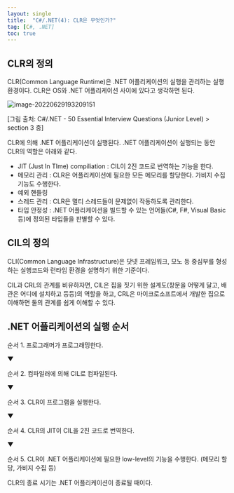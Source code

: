 ```yaml
---
layout: single
title:  "C#/.NET(4): CLR은 무엇인가?"
tag: [C#, .NET]
toc: true
---
```


## CLR의 정의

CLR(Common Language Runtime)은 .NET 어플리케이션의 실행을 관리하는 실행환경이다.  CLR은 OS와 .NET 어플리케이션 사이에 있다고 생각하면 된다.



![image-20220629193209151](/assets/img/image-20220629193209151.png)

[그림 출처: C#/.NET - 50 Essential Interview Questions (Junior Level) > section 3 중]



CLR에 의해 .NET 어플리케이션이 실행된다. .NET 어플리케이션이 실행되는 동안 CLR의 역할은 아래와 같다.

- JIT (Just In TIme) compiliation : CIL이 2진 코드로 번역하는 기능을 한다. 
- 메모리 관리 : CLR은 어플리케이션에 필요한 모든 메모리를 할당한다. 가비지 수집 기능도 수행한다.
- 예외 핸들링
- 스레드 관리 : CLR은 멀티 스레드들이 문제없이 작동하도록 관리한다.
- 타입 안정성 : .NET 어플리케이션을 빌드할 수 있는 언어들(C#, F#, Visual Basic 등)에 정의된 타입들을 판별할 수 있다. 



## CIL의 정의

CLI(Common Language Infrastructure)은 닷넷 프레임워크, 모노 등 중심부를 형성하는 실행코드와 런타임 환경을 설명하기 위한 기준이다.

CIL과 CRL의 관계를 비유하자면, CIL은 집을 짓기 위한 설계도(창문을 어떻게 달고, 배관은 어디에 설치하고 등등)의 역할을 하고, CRL은 마이크로소프트에서 개발한 집으로 이해하면 둘의 관계를 쉽게 이해할 수 있다.



## .NET 어플리케이션의 실행 순서

순서 1. 프로그래머가 프로그래밍한다.

▼

순서 2. 컴파일러에 의해 CIL로 컴파일된다.

▼

순서 3. CLR이 프로그램을 실행한다.

▼

순서 4. CLR의 JIT이 CIL을 2진 코드로 번역한다.

▼

순서 5. CLR이 .NET 어플리케이션에 필요한 low-level의 기능을 수행한다. (메모리 할당, 가비지 수집 등)



CLR의 종료 시기는 .NET 어플리케이션이 종료될 때이다.

